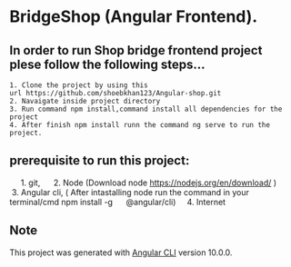 # BridgeShop (Angular Frontend).

## In order to run Shop bridge frontend project plese follow the following steps...
    1. Clone the project by using this url https://github.com/shoebkhan123/Angular-shop.git
    2. Navaigate inside project directory
    3. Run command npm install,command install all dependencies for the project
    4. After finish npm install runn the command ng serve to run the project.

## prerequisite to run this project:

     1. git,
     2. Node (Download node https://nodejs.org/en/download/ )
     3. Angular cli, ( After intastalling node run the command in your terminal/cmd npm install -g      @angular/cli)
     4. Internet

## Note
This project was generated with [Angular CLI](https://github.com/angular/angular-cli) version 10.0.0.
